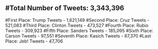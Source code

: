 #Total Number of Tweets: 3,343,396 
---
#First Place: Trump Tweets - 1,621,149
#Second Place: Cruz Tweets - 521,083
#Third Place: Clinton Tweets - 473,527
#Fourth Place: Rubio Tweets - 309,923
#Fifth Place: Sanders Tweets - 185,095
#Sixth Place: Carson Tweets - 97,551
#Seventh Place: Kasich Tweets - 87,370
#Last Place: Jeb! Tweets - 47,706
